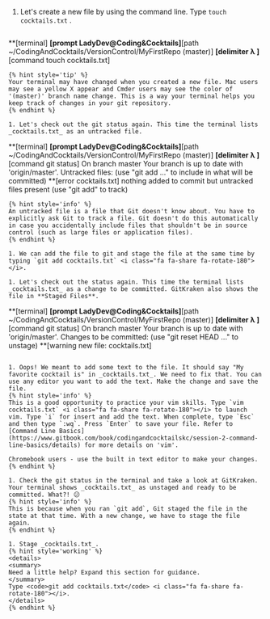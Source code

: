 1. Let's create a new file by using the command line. Type `touch cocktails.txt` <i class="fa fa-share fa-rotate-180"></i>. 
   ```
**[terminal]
**[prompt LadyDev@Coding&Cocktails]**[path  ~/CodingAndCocktails/VersionControl/MyFirstRepo (master)]
**[delimiter λ ]**[command touch cocktails.txt]
   ```
   {% hint style='tip' %}
Your terminal may have changed when you created a new file. Mac users may see a yellow X appear and Cmder users may see the color of '(master)' branch name change. This is a way your terminal helps you keep track of changes in your git repository.
   {% endhint %}

1. Let's check out the git status again. This time the terminal lists _cocktails.txt_ as an untracked file.
   ```
**[terminal]
**[prompt LadyDev@Coding&Cocktails]**[path  ~/CodingAndCocktails/VersionControl/MyFirstRepo (master)]
**[delimiter λ ]**[command git status]
On branch master
Your branch is up to date with 'origin/master'.
Untracked files:
(use "git add <file>..." to include in what will be committed)
**[error    cocktails.txt]
nothing added to commit but untracked files present (use "git add" to track)
   ```
   {% hint style='info' %}
An untracked file is a file that Git doesn't know about. You have to explicitly ask Git to track a file. Git doesn't do this automatically in case you accidentally include files that shouldn't be in source control (such as large files or application files).
   {% endhint %}

1. We can add the file to git and stage the file at the same time by typing `git add cocktails.txt` <i class="fa fa-share fa-rotate-180"></i>.

1. Let's check out the status again. This time the terminal lists _cocktails.txt_ as a change to be committed. GitKraken also shows the file in **Staged Files**.
   ```
**[terminal]
**[prompt LadyDev@Coding&Cocktails]**[path  ~/CodingAndCocktails/VersionControl/MyFirstRepo (master)]
**[delimiter λ ]**[command git status]
On branch master
Your branch is up to date with 'origin/master'.
Changes to be committed:
(use "git reset HEAD <file>..." to unstage)
**[warning    new file:   cocktails.txt]
   ```

1. Oops! We meant to add some text to the file. It should say "My favorite cocktail is" in _cocktails.txt_. We need to fix that. You can use any editor you want to add the text. Make the change and save the file.
   {% hint style='info' %}
This is a good opportunity to practice your vim skills. Type `vim cocktails.txt` <i class="fa fa-share fa-rotate-180"></i> to launch vim. Type `i` for insert and add the text. When complete, type `Esc` and then type `:wq`. Press `Enter` to save your file. Refer to [Command Line Basics](https://www.gitbook.com/book/codingandcocktailskc/session-2-command-line-basics/details) for more details on 'vim'.

Chromebook users - use the built in text editor to make your changes.
   {% endhint %}

1. Check the git status in the terminal and take a look at GitKraken. Your terminal shows _cocktails.txt_ as unstaged and ready to be committed. What?! 😕 
   {% hint style='info' %}
This is because when you ran `git add`, Git staged the file in the state at that time. With a new change, we have to stage the file again.  
   {% endhint %}

1. Stage _cocktails.txt_.
   {% hint style='working' %}
<details>
<summary>
Need a little help? Expand this section for guidance. 
</summary>
Type <code>git add cocktails.txt</code> <i class="fa fa-share fa-rotate-180"></i>.
</details>
   {% endhint %}

